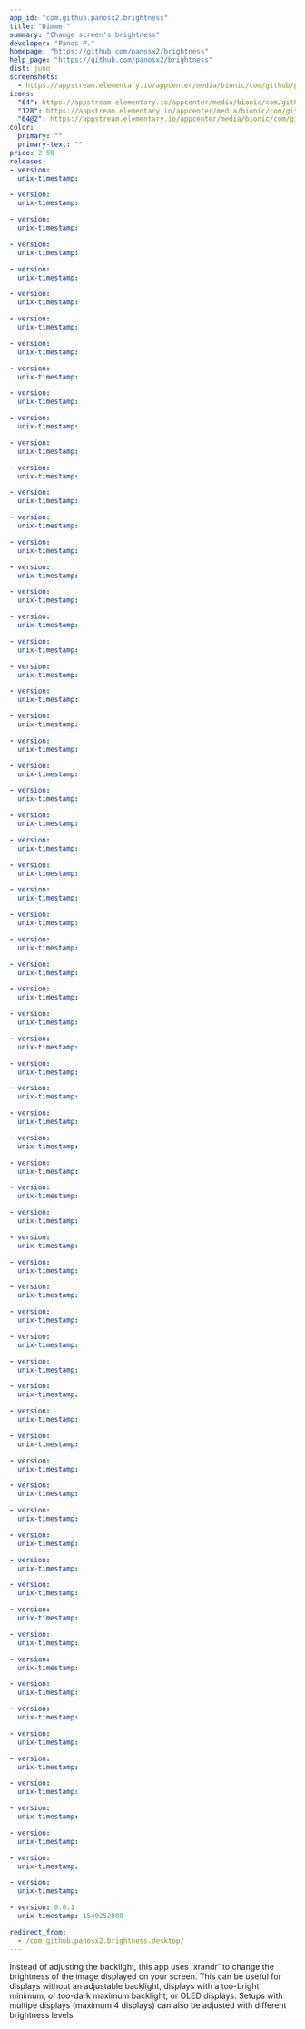 ```yaml
---
app_id: "com.github.panosx2.brightness"
title: "Dimmer"
summary: "Change screen's brightness"
developer: "Panos P."
homepage: "https://github.com/panosx2/brightness"
help_page: "https://github.com/panosx2/brightness"
dist: juno
screenshots:
  - https://appstream.elementary.io/appcenter/media/bionic/com/github/panosx2.brightness/3AF578B5D410E1E8DC05F70DD3DC4E8B/screenshots/image-1_orig.png
icons:
  "64": https://appstream.elementary.io/appcenter/media/bionic/com/github/panosx2.brightness/3AF578B5D410E1E8DC05F70DD3DC4E8B/icons/64x64/com.github.panosx2.brightness_com.github.panosx2.brightness.png
  "128": https://appstream.elementary.io/appcenter/media/bionic/com/github/panosx2.brightness/3AF578B5D410E1E8DC05F70DD3DC4E8B/icons/128x128/com.github.panosx2.brightness_com.github.panosx2.brightness.png
  "64@2": https://appstream.elementary.io/appcenter/media/bionic/com/github/panosx2.brightness/3AF578B5D410E1E8DC05F70DD3DC4E8B/icons/64x64@2/com.github.panosx2.brightness_com.github.panosx2.brightness.png
color:
  primary: ""
  primary-text: ""
price: 2.50
releases:
- version: 
  unix-timestamp: 

- version: 
  unix-timestamp: 

- version: 
  unix-timestamp: 

- version: 
  unix-timestamp: 

- version: 
  unix-timestamp: 

- version: 
  unix-timestamp: 

- version: 
  unix-timestamp: 

- version: 
  unix-timestamp: 

- version: 
  unix-timestamp: 

- version: 
  unix-timestamp: 

- version: 
  unix-timestamp: 

- version: 
  unix-timestamp: 

- version: 
  unix-timestamp: 

- version: 
  unix-timestamp: 

- version: 
  unix-timestamp: 

- version: 
  unix-timestamp: 

- version: 
  unix-timestamp: 

- version: 
  unix-timestamp: 

- version: 
  unix-timestamp: 

- version: 
  unix-timestamp: 

- version: 
  unix-timestamp: 

- version: 
  unix-timestamp: 

- version: 
  unix-timestamp: 

- version: 
  unix-timestamp: 

- version: 
  unix-timestamp: 

- version: 
  unix-timestamp: 

- version: 
  unix-timestamp: 

- version: 
  unix-timestamp: 

- version: 
  unix-timestamp: 

- version: 
  unix-timestamp: 

- version: 
  unix-timestamp: 

- version: 
  unix-timestamp: 

- version: 
  unix-timestamp: 

- version: 
  unix-timestamp: 

- version: 
  unix-timestamp: 

- version: 
  unix-timestamp: 

- version: 
  unix-timestamp: 

- version: 
  unix-timestamp: 

- version: 
  unix-timestamp: 

- version: 
  unix-timestamp: 

- version: 
  unix-timestamp: 

- version: 
  unix-timestamp: 

- version: 
  unix-timestamp: 

- version: 
  unix-timestamp: 

- version: 
  unix-timestamp: 

- version: 
  unix-timestamp: 

- version: 
  unix-timestamp: 

- version: 
  unix-timestamp: 

- version: 
  unix-timestamp: 

- version: 
  unix-timestamp: 

- version: 
  unix-timestamp: 

- version: 
  unix-timestamp: 

- version: 
  unix-timestamp: 

- version: 
  unix-timestamp: 

- version: 
  unix-timestamp: 

- version: 
  unix-timestamp: 

- version: 
  unix-timestamp: 

- version: 
  unix-timestamp: 

- version: 
  unix-timestamp: 

- version: 
  unix-timestamp: 

- version: 
  unix-timestamp: 

- version: 
  unix-timestamp: 

- version: 
  unix-timestamp: 

- version: 
  unix-timestamp: 

- version: 
  unix-timestamp: 

- version: 
  unix-timestamp: 

- version: 
  unix-timestamp: 

- version: 
  unix-timestamp: 

- version: 
  unix-timestamp: 

- version: 
  unix-timestamp: 

- version: 0.0.1
  unix-timestamp: 1540252800

redirect_from:
  - /com.github.panosx2.brightness.desktop/
---
```

<p>Instead of adjusting the backlight, this app uses `xrandr` to change the brightness of the image displayed on your screen.  This can be useful for displays without an adjustable backlight, displays with a too-bright minimum, or too-dark maximum backlight, or OLED displays. Setups with multipe displays (maximum 4 displays) can also be adjusted with different brightness levels.</p>
